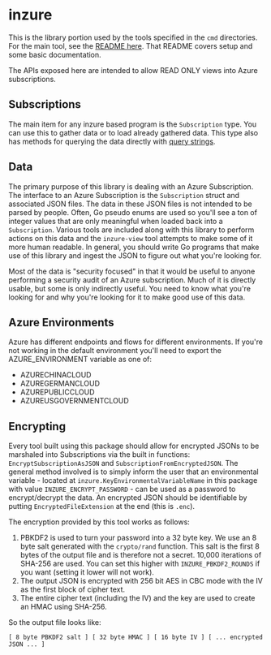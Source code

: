 # inzure

This is the library portion used by the tools specified in the `cmd`  directories. For the main tool, see the [README here](cmd/inzure/README.md). That README covers setup and some basic documentation.

The APIs exposed here are intended to allow READ ONLY views into Azure subscriptions.

## Subscriptions

The main item for any inzure based program is the `Subscription` type. You can use this to gather data or to load already gathered data. This type also has methods for querying the data directly with [query strings](QUERY_STRINGS.md).

## Data

The primary purpose of this library is dealing with an Azure Subscription. The interface to an Azure Subscription is the `Subscription` struct and associated JSON files. The data in these JSON files is not intended to be parsed by people. Often, Go pseudo enums are used so you'll see a ton of integer values that are only meaningful when loaded back into a `Subscription`. Various tools are included along with this library to perform actions on this data and the `inzure-view` tool attempts to make some of it more human readable. In general, you should write Go programs that make use of this library and ingest the JSON to figure out what you're looking for.

Most of the data is "security focused" in that it would be useful to anyone performing a security audit of an Azure subscription. Much  of it is directly usable, but some is only indirectly useful. You need to know what you're looking for and why you're looking for it to make good use of this data.

## Azure Environments

Azure has different endpoints and flows for different environments. If you're not working in the default environment you'll need to export the AZURE_ENVIRONMENT variable as one of:

- AZURECHINACLOUD
- AZUREGERMANCLOUD
- AZUREPUBLICCLOUD
- AZUREUSGOVERNMENTCLOUD

## Encrypting

Every tool built using this package should allow for encrypted JSONs to be  marshaled into Subscriptions via the built in functions:  `EncryptSubscriptionAsJSON` and `SubscriptionFromEncryptedJSON`. The general  method involved is to simply inform the user that an environmental variable -  located at `inzure.KeyEnvironmentalVariableName` in this package with value  `INZURE_ENCRYPT_PASSWORD` - can be used as a password to encrypt/decrypt the  data. An encrypted JSON should be identifiable by putting  `EncryptedFileExtension` at the end (this is `.enc`).

The encryption provided by this tool works as follows:

1. PBKDF2 is used to turn your password into a 32 byte key. We use an 8 byte  salt generated with the `crypto/rand` function. This salt is the first 8  bytes of the output file and is therefore not a secret. 10,000 iterations of SHA-256 are used. You can set this higher with `INZURE_PBKDF2_ROUNDS` if you want (setting it lower will not work).
2. The output JSON is encrypted with 256 bit AES in CBC mode with the IV as the first block of cipher text.
3. The entire cipher text (including the IV) and the key are used to create an  HMAC using SHA-256.

So the output file looks like:

```
[ 8 byte PBKDF2 salt ] [ 32 byte HMAC ] [ 16 byte IV ] [ ... encrypted JSON ... ]
```
